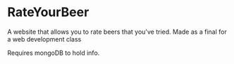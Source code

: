 # RateYourBeer
A website that allows you to rate beers that you've tried. Made as a final for a web development class

Requires mongoDB to hold info.
